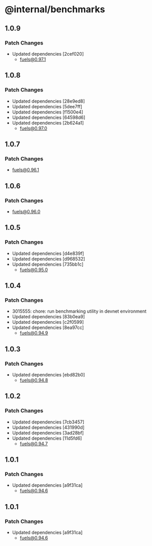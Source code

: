 # @internal/benchmarks

## 1.0.9

### Patch Changes

- Updated dependencies [2cef020]
  - fuels@0.97.1

## 1.0.8

### Patch Changes

- Updated dependencies [28e9ed8]
- Updated dependencies [5dee7ff]
- Updated dependencies [f1500e4]
- Updated dependencies [64598d6]
- Updated dependencies [2b624a1]
  - fuels@0.97.0

## 1.0.7

### Patch Changes

- fuels@0.96.1

## 1.0.6

### Patch Changes

- fuels@0.96.0

## 1.0.5

### Patch Changes

- Updated dependencies [d4e839f]
- Updated dependencies [d968532]
- Updated dependencies [735bb1c]
  - fuels@0.95.0

## 1.0.4

### Patch Changes

- 3015555: chore: run benchmarking utility in devnet environment
- Updated dependencies [83b0ea9]
- Updated dependencies [c2f0599]
- Updated dependencies [8ea97cc]
  - fuels@0.94.9

## 1.0.3

### Patch Changes

- Updated dependencies [ebd82b0]
  - fuels@0.94.8

## 1.0.2

### Patch Changes

- Updated dependencies [7cb3457]
- Updated dependencies [431990d]
- Updated dependencies [3ad28bf]
- Updated dependencies [11d5fd6]
  - fuels@0.94.7

## 1.0.1

### Patch Changes

- Updated dependencies [a9f31ca]
  - fuels@0.94.6

## 1.0.1

### Patch Changes

- Updated dependencies [a9f31ca]
  - fuels@0.94.6
